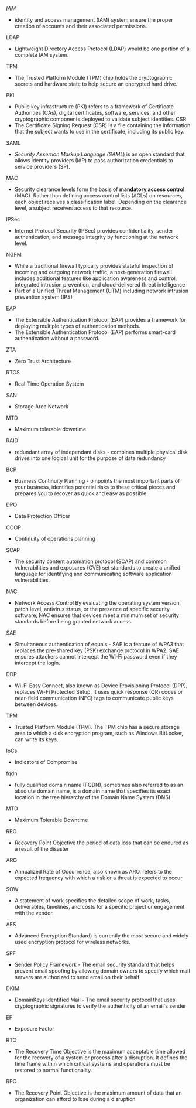 *IAM*
- identity and access management (IAM) system ensure the proper creation of accounts and their associated permissions.

LDAP 
- Lightweight Directory Access Protocol (LDAP) would be one portion of a complete IAM system. 

TPM
- The Trusted Platform Module (TPM) chip holds the cryptographic secrets and hardware state to help secure an encrypted hard drive.

PKI
- Public key infrastructure (PKI) refers to a framework of Certificate Authorities (CAs), digital certificates, software, services, and other cryptographic components deployed to validate subject identities.
CSR
- The Certificate Signing Request (CSR) is a file containing the information that the subject wants to use in the certificate, including its public key.

SAML
- _Security Assertion Markup Language (SAML_) is an open standard that allows identity providers (IdP) to pass authorization credentials to service providers (SP).

MAC
 - Security clearance levels form the basis of **mandatory access control** (MAC). Rather than defining access control lists (ACLs) on resources, each object receives a classification label. Depending on the clearance level, a subject receives access to that resource.

IPSec
- Internet Protocol Security (IPSec) provides confidentiality, sender authentication, and message integrity by functioning at the network level.

NGFM
- While a traditional firewall typically provides stateful inspection of incoming and outgoing network traffic, a next-generation firewall includes additional features like application awareness and control, integrated intrusion prevention, and cloud-delivered threat intelligence
- Part of a Unified Threat Management (UTM) including network intrusion prevention system (IPS)

EAP
- The Extensible Authentication Protocol (EAP) provides a framework for deploying multiple types of authentication methods.
- The Extensible Authentication Protocol (EAP) performs smart-card authentication without a password.

ZTA
- Zero Trust Architecture 

RTOS
- Real-Time Operation System

SAN
- Storage Area Network

MTD
- Maximum tolerable downtime 

RAID
- redundant array of independant disks - combines multiple physical disk drives into one logical unit for the purpose of data redundancy

BCP
- Business Continuity Planning - pinpoints the most important parts of your business, identifies potential risks to these critical pieces and prepares you to recover as quick and easy as possible.

DPO
- Data Protection Officer

COOP
- Continuity of operations planning

SCAP
- The security content automation protocol (SCAP) and common vulnerabilities and exposures (CVE) set standards to create a unified language for identifying and communicating software application vulnerabilities.

NAC
- Network Access Control By evaluating the operating system version, patch level, antivirus status, or the presence of specific security software, NAC ensures that devices meet a minimum set of security standards before being granted network access.

SAE
- Simultaneous authentication of equals - SAE is a feature of WPA3 that replaces the pre-shared key (PSK) exchange protocol in WPA2. SAE ensures attackers cannot intercept the Wi-Fi password even if they intercept the login.

DDP
- Wi-Fi Easy Connect, also known as Device Provisioning Protocol (DPP), replaces Wi-Fi Protected Setup. It uses quick response (QR) codes or near-field communication (NFC) tags to communicate public keys between devices.

TPM
- Trusted Platform Module (TPM). The TPM chip has a secure storage area to which a disk encryption program, such as Windows BitLocker, can write its keys.

IoCs
- Indicators of Compromise

fqdn
- fully qualified domain name (FQDN), sometimes also referred to as an absolute domain name, is a domain name that specifies its exact location in the tree hierarchy of the Domain Name System (DNS).

MTD
- Maximum Tolerable Downtime

RPO
- Recovery Point Objective the period of data loss that can be endured as a result of the disaster

ARO
- Annualized Rate of Occurrence, also known as ARO, refers to the expected frequency with which a risk or a threat is expected to occur

SOW
- A statement of work specifies the detailed scope of work, tasks, deliverables, timelines, and costs for a specific project or engagement with the vendor.

AES 
- Advanced Encryption Standard) is currently the most secure and widely used encryption protocol for wireless networks.

SPF
- Sender Policy Framework - The email security standard that helps prevent email spoofing by allowing domain owners to specify which mail servers are authorized to send email on their behalf

DKIM
- DomainKeys Identified Mail - The email security protocol that uses cryptographic signatures to verify the authenticity of an email's sender

EF
- Exposure Factor

RTO
- The Recovery Time Objective is the maximum acceptable time allowed for the recovery of a system or process after a disruption. It defines the time frame within which critical systems and operations must be restored to normal functionality.

RPO
- The Recovery Point Objective is the maximum amount of data that an organization can afford to lose during a disruption

